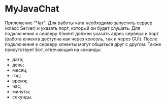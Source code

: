 # MyJavaChat

Приложение "Чат". Для работы чата необходимо запустить сервер (класс Server) и указать порт, который он будет слушать. Для подключения 
к серверу Клиент должен указать адрес сервера и порт (работа клиента доступна как через консоль, так и через GUI). После подключения к серверу клиенты могут общаться друг с другом. 
Также присутствует Бот, отвечающий на команды:
- дата;
- день;
- месяц;
- год;
- время;
- час;
- минуты;
- секунды.
